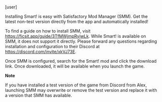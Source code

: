 [user]

Installing Smart! is easy with Satisfactory Mod Manager (SMM).  Get the latest non-test version directly from the app and automatically installed!

To find a guide on how to install SMM, visit <https://ficsit.app/guide/3TfMWjmpRvjwLk>.  While Smart! is available on SMM, it does not support it directly.  Please forward any questions regarding installation and configuration to their Discord at <https://discord.com/invite/xkVJ73E>.

Once SMM is configured, search for the Smart! mod and click the download link.  Once downloaded, it will be available when you launch the game.

**Note**

If you have installed a test version of the game from Discord from Alex, launching SMM may overwrite or remove the test version and replace it with a version that SMM has available.

